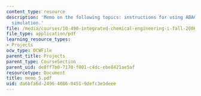 ```yaml
---
content_type: resource
description: 'Memo on the following topics: instructions for using ABACUSS II and
  simulation.'
file: /media/courses/10-490-integrated-chemical-engineering-i-fall-2006/da6bfa6d2496408604519defc3e1deee_memo_5.pdf
file_type: application/pdf
learning_resource_types:
- Projects
ocw_type: OCWFile
parent_title: Projects
parent_type: CourseSection
parent_uid: de8ff7b0-7170-f001-c4dc-ebe8421ae5af
resourcetype: Document
title: memo_5.pdf
uid: da6bfa6d-2496-4086-0451-9defc3e1deee
---
```

